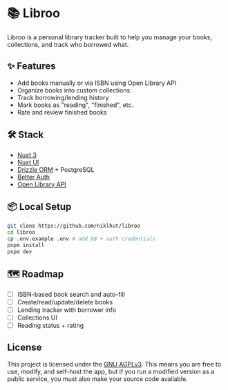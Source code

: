 # 📚 Libroo

Libroo is a personal library tracker built to help you manage your books, collections, and track who borrowed what.

## ✨ Features

- Add books manually or via ISBN using Open Library API
- Organize books into custom collections
- Track borrowing/lending history
- Mark books as "reading", "finished", etc.
- Rate and review finished books

## 🛠️ Stack

- [Nuxt 3](https://nuxt.com/)
- [Nuxt UI](https://ui.nuxt.com)
- [Drizzle ORM](https://orm.drizzle.team/) + PostgreSQL
- [Better Auth](https://better-auth.com/)
- [Open Library API](https://openlibrary.org/developers/api)

## 📦 Local Setup

```bash
git clone https://github.com/niklhut/libroo
cd libroo
cp .env.example .env # add DB + auth credentials
pnpm install
pnpm dev
```

## 🗺️ Roadmap

- [ ] ISBN-based book search and auto-fill
- [ ] Create/read/update/delete books
- [ ] Lending tracker with borrower info
- [ ] Collections UI
- [ ] Reading status + rating

## License

This project is licensed under the [GNU AGPLv3](LICENSE). This means you are free to use, modify, and self-host the app, but if you run a modified version as a public service, you must also make your source code available.
